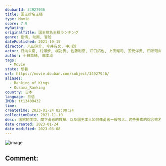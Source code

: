 ```yaml
---
doubanId: 34927946
title: 国王排名王様
type: Movie
score: 7.9
myRating: 
originalTitle: 国王排名王様ランキング
genre: 剧情, 动画, 冒险
datePublished: 2021-10-15
director: 八田洋介, 今井有文, 中川淳
actor: 日向未南, 村瀬步, 梶裕贵, 佐藤利奈, 江口拓也, 上田耀司, 安元洋贵, 田所阳向, 山下大辉, 三宅健太, 本田贵子, 坂本真绫, 下山吉光, 樱井孝宏
author: 十日草辅, 岸本卓
tags:
  - Movie
state: 想看
url: https://movie.douban.com/subject/34927946/
aliases:
  - Ranking_of_Kings
  - Ousama_Ranking
country: 日本
language: 日语
IMDb: tt13409432
time: 
createTime: 2023-01-24 02:00:24
collectionDate: 2021-11-10
desc: 国家的丰饶、麾下勇者的数量、以及国王本人如何像勇者一般强大，这些要素的综合排名，便是所谓的“国王排名”。主人公波吉是国王排名第七名的伯斯王治下王国的第一王子。但是波吉却生来耳不能闻，贫弱到挥不动剑。...
date created: 2023-01-24
date modified: 2023-03-08
---
```


![image](p2681362557.jpg)

Comment:
---
